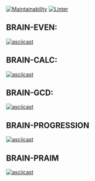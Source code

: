 [![Maintainability](https://api.codeclimate.com/v1/badges/dae7ae6cbf463f42bc33/maintainability)](https://codeclimate.com/github/psyhochu/frontend-project-lvl1/maintainability)
[![Linter](https://github.com/psyhochu/frontend-project-lvl1/workflows/Linter_starter/badge.svg)](https://github.com/psyhochu/frontend-project-lvl1/actions)


## BRAIN-EVEN:

[![asciicast](https://asciinema.org/a/CvtQORroc0ITn7WFzA7svDiSP.svg)](https://asciinema.org/a/CvtQORroc0ITn7WFzA7svDiSP)

## BRAIN-CALC:

[![asciicast](https://asciinema.org/a/qefVmMxPokpd5OIHgwKwkpLWm.svg)](https://asciinema.org/a/qefVmMxPokpd5OIHgwKwkpLWm)

## BRAIN-GCD:

[![asciicast](https://asciinema.org/a/F5dGjEqYdqBSLA9mlyL9xnzFb.svg)](https://asciinema.org/a/F5dGjEqYdqBSLA9mlyL9xnzFb)

## BRAIN-PROGRESSION

[![asciicast](https://asciinema.org/a/QdOrAI9ihx1LSBrawxljD8mzA.svg)](https://asciinema.org/a/QdOrAI9ihx1LSBrawxljD8mzA)


## BRAIN-PRAIM

[![asciicast](https://asciinema.org/a/P2e5jjobQhJCLy8VALgirRxMi.svg)](https://asciinema.org/a/P2e5jjobQhJCLy8VALgirRxMi)

